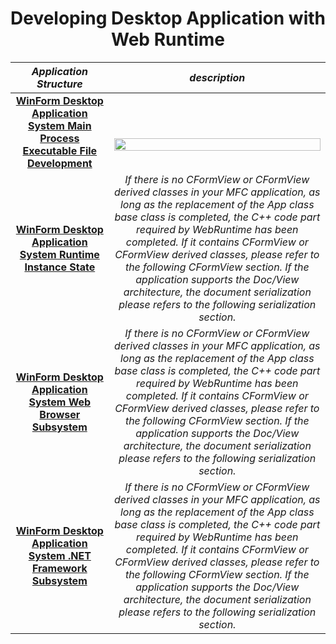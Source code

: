 <div align=center>

# Developing  Desktop Application with Web Runtime
</div>
<div align=center>
  
| _Application Structure_       | _description_                                                                                                    |
| -- | ---------------------------------------------------------------------------------------------------------------- |
|  <div align=center>**[WinForm Desktop Application System Main Process Executable File Development](https://github.com/TangramDev/.github/blob/main/document/mfcexe.md)**</div> |&nbsp; &nbsp; &nbsp; &nbsp; &nbsp; &nbsp; &nbsp; &nbsp; &nbsp; &nbsp; &nbsp;&nbsp; &nbsp; &nbsp; &nbsp; &nbsp; &nbsp; &nbsp; &nbsp; &nbsp; &nbsp; &nbsp;&nbsp; &nbsp; &nbsp; &nbsp; &nbsp; &nbsp; &nbsp; &nbsp; &nbsp; &nbsp; &nbsp; &nbsp; &nbsp; &nbsp; &nbsp; &nbsp; &nbsp;&nbsp; &nbsp; &nbsp; &nbsp; &nbsp; &nbsp; &nbsp; &nbsp; &nbsp; &nbsp; &nbsp; &nbsp; &nbsp; &nbsp; &nbsp; &nbsp; &nbsp; &nbsp; &nbsp; &nbsp; &nbsp; &nbsp; &nbsp; &nbsp; &nbsp; &nbsp; &nbsp; &nbsp; &nbsp; &nbsp; &nbsp;  <div align=center><img src="https://media1.giphy.com/media/UGd99qfyY5XjvHhAXZ/giphy.gif?cid=790b76114983d155a4cdbee5f9903e16261bce4fba81c188&rid=giphy.gif&ct=g" width="100%"/></div>|
| <div align=center>**[WinForm Desktop Application System Runtime Instance State](https://github.com/TangramDev/.github/blob/main/document/mfcexe.md)**</div> |<div align=center>_If there is no CFormView or CFormView derived classes in your MFC application, as long as the replacement of the App class base class is completed, the C++ code part required by WebRuntime has been completed. If it contains CFormView or CFormView derived classes, please refer to the following CFormView section. If the application supports the Doc/View architecture, the document serialization please refers to the following serialization section._</dv>|  
| <div align=center>**[WinForm Desktop Application System Web Browser Subsystem](https://github.com/TangramDev/.github/blob/main/document/mfcexe.md)**</div> |<div align=center>_If there is no CFormView or CFormView derived classes in your MFC application, as long as the replacement of the App class base class is completed, the C++ code part required by WebRuntime has been completed. If it contains CFormView or CFormView derived classes, please refer to the following CFormView section. If the application supports the Doc/View architecture, the document serialization please refers to the following serialization section._</dv>|  
| <div align=center>**[WinForm Desktop Application System .NET Framework Subsystem](https://github.com/TangramDev/.github/blob/main/document/mfcexe.md)**</div> |<div align=center>_If there is no CFormView or CFormView derived classes in your MFC application, as long as the replacement of the App class base class is completed, the C++ code part required by WebRuntime has been completed. If it contains CFormView or CFormView derived classes, please refer to the following CFormView section. If the application supports the Doc/View architecture, the document serialization please refers to the following serialization section._</dv>|  
  
</div>
